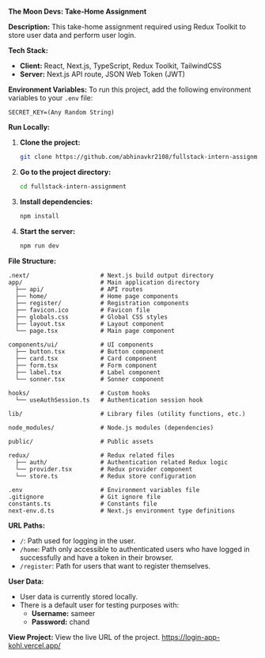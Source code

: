**The Moon Devs: Take-Home Assignment**

**Description:**
This take-home assignment required using Redux Toolkit to store user data and perform user login.

**Tech Stack:**

- **Client:** React, Next.js, TypeScript, Redux Toolkit, TailwindCSS
- **Server:** Next.js API route, JSON Web Token (JWT)

**Environment Variables:**
To run this project, add the following environment variables to your `.env` file:

```
SECRET_KEY=(Any Random String)
```

**Run Locally:**

1. **Clone the project:**

   ```bash
   git clone https://github.com/abhinavkr2108/fullstack-intern-assignment
   ```

2. **Go to the project directory:**

   ```bash
   cd fullstack-intern-assignment
   ```

3. **Install dependencies:**

   ```bash
   npm install
   ```

4. **Start the server:**
   ```bash
   npm run dev
   ```

**File Structure:**

```
.next/                    # Next.js build output directory
app/                      # Main application directory
  ├── api/                # API routes
  ├── home/               # Home page components
  ├── register/           # Registration components
  ├── favicon.ico         # Favicon file
  ├── globals.css         # Global CSS styles
  ├── layout.tsx          # Layout component
  └── page.tsx            # Main page component

components/ui/            # UI components
  ├── button.tsx          # Button component
  ├── card.tsx            # Card component
  ├── form.tsx            # Form component
  ├── label.tsx           # Label component
  └── sonner.tsx          # Sonner component

hooks/                    # Custom hooks
  └── useAuthSession.ts   # Authentication session hook

lib/                      # Library files (utility functions, etc.)

node_modules/             # Node.js modules (dependencies)

public/                   # Public assets

redux/                    # Redux related files
  ├── auth/               # Authentication related Redux logic
  └── provider.tsx        # Redux provider component
  └── store.ts            # Redux store configuration

.env                      # Environment variables file
.gitignore                # Git ignore file
constants.ts              # Constants file
next-env.d.ts             # Next.js environment type definitions
```

**URL Paths:**

- `/`: Path used for logging in the user.
- `/home`: Path only accessible to authenticated users who have logged in successfully and have a token in their browser.
- `/register`: Path for users that want to register themselves.

**User Data:**

- User data is currently stored locally.
- There is a default user for testing purposes with:
  - **Username:** sameer
  - **Password:** chand

**View Project:**
View the live URL of the project. https://login-app-kohl.vercel.app/
